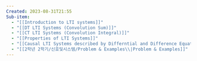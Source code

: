 ```yaml
---
Created: 2023-08-31T21:55
Sub-item:
  - "[[Introduction to LTI systems]]"
  - "[[DT LTI Systems (Convolution Sum)]]"
  - "[[CT LTI Systems (Convolution Integral)]]"
  - "[[Properties of LTI Systems]]"
  - "[[Causal LTI Systems described by Differntial and Difference Equations]]"
  - "[[2학년 2학기/신호및시스템/Problem & Examples\\|Problem & Examples]]"
---
```

